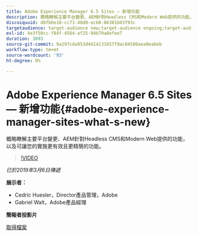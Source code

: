 ```yaml
---
title: Adobe Experience Manager 6.5 Sites — 新增功能
description: 概略瞭解主要平台變更、AEM針對Headless CMS和Modern Web提供的功能，以及可讓您的實施更有效且更精簡的功能。
discoiquuid: d8fb6e18-cc71-48d0-ac68-86381603f93c
targetaudience: target-audience new;target-audience ongoing;target-audience upgrader
exl-id: 4e3f50cc-f84f-4584-af25-94b70a8efee7
duration: 3893
source-git-commit: 9a297cda953d4414131657f9ac84580aea0eabeb
workflow-type: tm+mt
source-wordcount: '93'
ht-degree: 0%

---
```


# Adobe Experience Manager 6.5 Sites — 新增功能{#adobe-experience-manager-sites-what-s-new}

概略瞭解主要平台變更、AEM針對Headless CMS和Modern Web提供的功能，以及可讓您的實施更有效且更精簡的功能。

>[!VIDEO](https://video.tv.adobe.com/v/26368/?quality=9)

*已於2019年3月6日傳遞*

**展示者：**

* Cedric Huesler，Director產品管理，Adobe
* Gabriel Walt，Adobe產品經理

**簡報者投影片**

[取得檔案](assets/aem65-whatsnewgem-march6.pdf)
